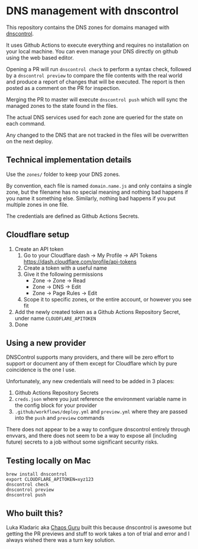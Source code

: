 # DNS management with dnscontrol

This repository contains the DNS zones for domains managed with [dnscontrol](https://github.com/StackExchange/dnscontrol).

It uses Github Actions to execute everything and requires no installation on your local machine. You can even manage your DNS directly on github using the web based editor.

Opening a PR will run `dnscontrol check` to perform a syntax check, followed by a `dnscontrol preview` to compare the file contents with the real world and produce a report of changes that will be executed. The report is then posted as a comment on the PR for inspection.

Merging the PR to master will execute `dnscontrol push` which will sync the managed zones to the state found in the files.

The actual DNS services used for each zone are queried for the state on each command.

Any changed to the DNS that are not tracked in the files will be overwritten on the next deploy.

## Technical implementation details

Use the `zones/` folder to keep your DNS zones.

By convention, each file is named `domain.name.js` and only contains a single zone, but the filename has no special meaning and nothing bad happens if you name it something else. Similarly, nothing bad happens if you put multiple zones in one file.

The credentials are defined as Github Actions Secrets.

## Cloudflare setup

1. Create an API token
   1. Go to your Cloudflare dash -> My Profile -> API Tokens https://dash.cloudflare.com/profile/api-tokens
   2. Create a token with a useful name
   3. Give it the following permissions
       * Zone -> Zone -> Read
       * Zone -> DNS -> Edit
       * Zone -> Page Rules -> Edit
   4. Scope it to specific zones, or the entire account, or however you see fit
2. Add the newly created token as a Github Actions Repository Secret, under name `CLOUDFLARE_APITOKEN`
3. Done

## Using a new provider

DNSControl supports many providers, and there will be zero effort to support or document any of them except for Cloudflare which by pure coincidence is the one I use.

Unfortunately, any new credentials will need to be added in 3 places:
1. Github Actions Repository Secrets
2. `creds.json` where you just reference the environment variable name in the config block for your provider
3. `.github/workflows/deploy.yml` and `preview.yml` where they are passed into the `push` and `preview` commands

There does not appear to be a way to configure dnscontrol entirely through envvars, and there does not seem to be a way to expose all (including future) secrets to a job without some significant security risks.

## Testing locally on Mac

```
brew install dnscontrol
export CLOUDFLARE_APITOKEN=xyz123
dnscontrol check
dnscontrol preview
dnscontrol push
```

## Who built this?

Luka Kladaric aka [Chaos Guru](https://chaos.guru) built this because dnscontrol is awesome but getting the PR previews and stuff to work takes a ton of trial and error and I always wished there was a turn key solution.
